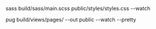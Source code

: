 
sass build/sass/main.scss public/styles/styles.css --watch



pug build/views/pages/ --out public --watch --pretty
